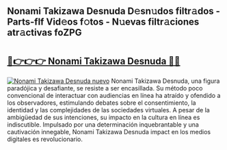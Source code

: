 ## Nonami Takizawa Desnuda D𝚎sn𝚞dos filtr𝚊dos - Parts-fIf Vid𝚎os f𝚘tos - N𝚞evas filtr𝚊ciones atr𝚊ctivas foZPG

# <h2><a href="http://mbbvx4l.tromn.icu/?c=Nonami+Takizawa+Desnuda">🔗👉👉👉 Nonami Takizawa Desnuda 🔗🔗</a></h2>

[![Nonami Takizawa Desnuda nuevo](https://i.imgur.com/pEAQMta.gif)](http://mbbvx4l.tromn.icu/?c=Nonami+Takizawa+Desnuda)
Nonami Takizawa Desnuda, una figura paradójica y desafiante, se resiste a ser encasillada. Su método poco convencional de interactuar con audiencias en línea ha atraído y ofendido a los observadores, estimulando debates sobre el consentimiento, la identidad y las complejidades de las sociedades virtuales. A pesar de la ambigüedad de sus intenciones, su impacto en la cultura en línea es indiscutible. Impulsado por una determinación inquebrantable y una cautivación innegable, Nonami Takizawa Desnuda impact en los medios digitales es revolucionario.
